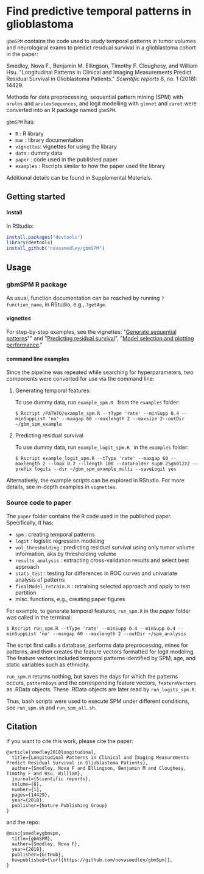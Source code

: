 # Find predictive temporal patterns in glioblastoma



`gbmSPM` contains the code used to study temporal patterns in tumor volumes and neurological exams to predict residual survival in a glioblastoma cohort in the paper:

Smedley, Nova F., Benjamin M. Ellingson, Timothy F. Cloughesy, and William Hsu. "Longitudinal Patterns in Clinical and Imaging Measurements Predict Residual Survival in Glioblastoma Patients." *Scientific reports* 8, no. 1 (2018): 14429.

Methods for data preprocessing, sequential pattern mining (SPM) with `arules` and `arulesSequences`, and logit modelling with  `glmnet` and `caret` were converted into an R package named `gbmSPM`.


`gbmSPM` has:

* `R` : R library
* `man` : library documentation
* `vignettes`: vignettes for using the library
* `data` : dummy data
* `paper` : code used in the published paper
* `examples` : Rscripts similar to how the paper used the library

Additional details can be found in Supplemental Materials.


## Getting started

#### Install

In RStudio:
```R
install.packages("devtools")
library(devtools)
install_github("novasmedley/gbmSPM")
```

## Usage

### gbmSPM R package
As usual, function documentation can be reached by running `?function_name`, in RStudio, e.g., `?getAge`.

#### vignettes

For step-by-step examples, see the vignettes: "[Generate sequential patterns](http://htmlpreview.github.io/?https://github.com/novasmedley/gbmSpm/blob/master/vignettes/generate_features.html)"" and "[Predicting residual survival](http://htmlpreview.github.io/?https://github.com/novasmedley/gbmSpm/blob/master/vignettes/survival_prediction.html)", "[Model selection and plotting performance](http://htmlpreview.github.io/?https://github.com/novasmedley/gbmSpm/blob/master/vignettes/model_selection.html)."

#### command line examples
Since the pipeline was repeated while searching for hyperparameters, two components were converted for use via the command line:

1. Generating temporal features:

    To use dummy data, run `example_spm.R ` from the `examples` folder:

    ```
    $ Rscript /PATHTO/example_spm.R --tType 'rate' --minSupp 0.4 --minSuppList 'no' --maxgap 60 --maxlength 2 --maxsize 2--outDir ~/gbm_spm_example
    ```

2. Predicting residual survival

    To use dummy data, run `example_logit_spm.R ` in the `examples` folder:

    ```
    $ Rscript example_logit_spm.R --tType 'rate' --maxgap 60 --maxlength 2 --lmax 0.2 --llength 100 --dataFolder sup0.25g60l2z2 --prefix logits --dir ~/gbm_spm_example_multi --saveLogit yes
    ```

Alternatively, the example scripts can be explored in RStudio. For more details, see in-depth examples in `vignettes`.


### Source code to paper

The `paper` folder contains the R code used in the published paper. Specifically, it has:

* `spm` : creating temporal patterns
* `logit` : logistic regression modeling
* `vol_thresholding` : predicting residual survival using only tumor volume information, aka by thresholding volume
* `results_analysis` : extracting cross-validation results and select best approach
* `stats_test` : testing for differences in ROC curves and univariate analysis of patterns
* `finalModel_retrain.R` : retraining selected approach and apply to test partition
* misc. functions, e.g., creating paper figures

For example, to generate temporal features, `run_spm.R` in the *paper* folder was called in the terminal:

```
$ Rscript run_spm.R --tType 'rate' --minSupp 0.4 --minSupp 0.4 --minSuppList 'no' --maxgap 60 --maxlength 2 --outDir ~/spm_analysis
```

The script first calls a database, performs data preprocessing, mines for patterns, and then creates the feature vectors formatted for logit modeling. The feature vectors included temporal patterns identified by SPM, age, and static variables such as ethnicity.

`run_spm.R` returns nothing, but saves the days for which the patterns occurs, `patternDays` and the corresponding feature vectors, `featureVectors` as .RData objects. These .RData objects are later read by `run_logits_spm.R`.

Thus, bash scripts were used to execute SPM under different conditions, see `run_spm.sh` and `run_spm_all.sh`.


## Citation
If you want to cite this work, please cite the paper:
```
@article{smedley2018longitudinal,
  title={Longitudinal Patterns in Clinical and Imaging Measurements Predict Residual Survival in Glioblastoma Patients},
  author={Smedley, Nova F and Ellingson, Benjamin M and Cloughesy, Timothy F and Hsu, William},
  journal={Scientific reports},
  volume={8},
  number={1},
  pages={14429},
  year={2018},
  publisher={Nature Publishing Group}
}
```
and the repo:
```
@misc{smedleygbmspm,
  title={gbmSPM},
  author={Smedley, Nova F},
  year={2018},
  publisher={GitHub},
  howpublished={\url{https://github.com/novasmedley/gbmSpm}},
}
```
